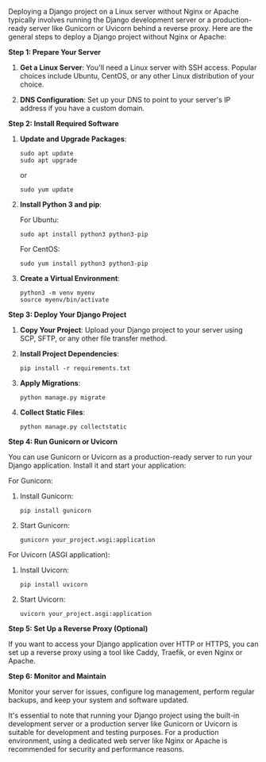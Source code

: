 Deploying a Django project on a Linux server without Nginx or Apache typically involves running the Django development server or a production-ready server like Gunicorn or Uvicorn behind a reverse proxy. Here are the general steps to deploy a Django project without Nginx or Apache:

**Step 1: Prepare Your Server**

1. **Get a Linux Server**: You'll need a Linux server with SSH access. Popular choices include Ubuntu, CentOS, or any other Linux distribution of your choice.

2. **DNS Configuration**: Set up your DNS to point to your server's IP address if you have a custom domain.

**Step 2: Install Required Software**

1. **Update and Upgrade Packages**:

   ```
   sudo apt update
   sudo apt upgrade
   ```

   or

   ```
   sudo yum update
   ```

2. **Install Python 3 and pip**:

   For Ubuntu:

   ```
   sudo apt install python3 python3-pip
   ```

   For CentOS:

   ```
   sudo yum install python3 python3-pip
   ```

3. **Create a Virtual Environment**:

   ```
   python3 -m venv myenv
   source myenv/bin/activate
   ```

**Step 3: Deploy Your Django Project**

1. **Copy Your Project**: Upload your Django project to your server using SCP, SFTP, or any other file transfer method.

2. **Install Project Dependencies**:

   ```
   pip install -r requirements.txt
   ```

3. **Apply Migrations**:

   ```
   python manage.py migrate
   ```

4. **Collect Static Files**:

   ```
   python manage.py collectstatic
   ```

**Step 4: Run Gunicorn or Uvicorn**

You can use Gunicorn or Uvicorn as a production-ready server to run your Django application. Install it and start your application:

For Gunicorn:

1. Install Gunicorn:

   ```
   pip install gunicorn
   ```

2. Start Gunicorn:

   ```
   gunicorn your_project.wsgi:application
   ```

For Uvicorn (ASGI application):

1. Install Uvicorn:

   ```
   pip install uvicorn
   ```

2. Start Uvicorn:

   ```
   uvicorn your_project.asgi:application
   ```

**Step 5: Set Up a Reverse Proxy (Optional)**

If you want to access your Django application over HTTP or HTTPS, you can set up a reverse proxy using a tool like Caddy, Traefik, or even Nginx or Apache.

**Step 6: Monitor and Maintain**

Monitor your server for issues, configure log management, perform regular backups, and keep your system and software updated.

It's essential to note that running your Django project using the built-in development server or a production server like Gunicorn or Uvicorn is suitable for development and testing purposes. For a production environment, using a dedicated web server like Nginx or Apache is recommended for security and performance reasons.
